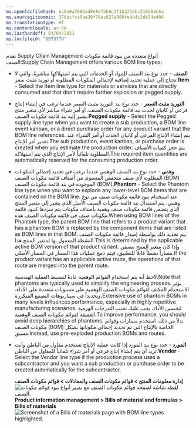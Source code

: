 ```yaml
---
ms.openlocfilehash: ea0a0a7685ad8e8efbb0c7f1b221ebc218288c6a
ms.sourcegitcommit: 376bcfca0ae39f70ac627a080fe4b4c3db34e466
ms.translationtype: HT
ms.contentlocale: ar-SA
ms.lasthandoff: 03/04/2021
ms.locfileid: "6073779"
---
```


<span data-ttu-id="1efb7-101">تقدم Supply Chain Management أنواع متعددة من بنود قائمة مكونات الصنف:</span><span class="sxs-lookup"><span data-stu-id="1efb7-101">Supply Chain Management offers various BOM line types:</span></span>

-   <span data-ttu-id="1efb7-102">**الصنف** - حدد نوع بند الصنف للمواد أو الخدمات التي يتم استهلاكها مباشرةً، والتي لا تحتاج إلى عملية تحديد إضافية لإجمالي المكونات المطلوبة‬ أو توريد مثبت سعر.</span><span class="sxs-lookup"><span data-stu-id="1efb7-102">**Item** - Select the Item line type for materials or services that are directly consumed and that don't require further explosion or pegged supply.</span></span>

-   <span data-ttu-id="1efb7-103">**التوريد مثبت السعر‬** - حدد نوع بند التوريد مثبت السعر‬ عندما ترغب في إنشاء إنتاج فرعي أو كانبان لحدث بند قائمة مكونات الصنف، أو أمر شراء مباشر لأي متغير منتج يشير إليه بند قائمة مكونات الصنف.</span><span class="sxs-lookup"><span data-stu-id="1efb7-103">**Pegged supply** - Select the Pegged supply line type when you want to create a sub production, a BOM line event kanban, or a direct purchase order for any product variant that the BOM line references.</span></span>
    <span data-ttu-id="1efb7-104">يتم إنشاء الإنتاج الفرعي أو كانبان الحدث أو أمر الشراء عند تقدير أمر الإنتاج.</span><span class="sxs-lookup"><span data-stu-id="1efb7-104">The sub production, event kanban, or purchase order is created when you estimate the production order.</span></span> <span data-ttu-id="1efb7-105">يتم حجز كميات الأصناف المطلوبة تلقائياً لأمر الإنتاج الذي يتم استهلاكه.</span><span class="sxs-lookup"><span data-stu-id="1efb7-105">The required item quantities are automatically reserved for the consuming production order.</span></span>

-   <span data-ttu-id="1efb7-106">**وهمي** - حدد نوع بند الصنف الوهمي عندما ترغب في تحديد إجمالي المكونات المطلوبة لأي صنف منخفض المستوى من أصناف قائمة مكونات الصنف (BOM) الموجودة في بند قائمة مكونات الصنف (BOM).</span><span class="sxs-lookup"><span data-stu-id="1efb7-106">**Phantom** - Select the Phantom line type when you want to explode any lower-level BOM items that are contained on the BOM line.</span></span> <span data-ttu-id="1efb7-107">عند استخدام بنود قائمة مكونات صنف من نوع وهمي، يتم استبدال بند قائمة مكونات الصنف الأصل الذي يشير إلى متغير المنتج الذي يتضمن قائمة مكونات صنف وهمية بأصناف مكونات يتم سردها كبنود قائمة مكونات صنف في قائمة مكونات الصنف هذه.</span><span class="sxs-lookup"><span data-stu-id="1efb7-107">When using BOM lines of the Phantom type, the parent BOM line that refers to a product variant that has a phantom BOM is replaced by the component items that are listed as BOM lines in that BOM.</span></span> <span data-ttu-id="1efb7-108">يتم تحديد ذلك بواسطة إصدار قائمة مكونات الصنف النشطة المعمول بها لمتغير المنتج هذا.</span><span class="sxs-lookup"><span data-stu-id="1efb7-108">This is determined by the applicable active BOM version of that product variant.</span></span> <span data-ttu-id="1efb7-109">وإذا كان متغير المنتج يتضمن مساراً نشطاً قابلاً للتطبيق، فيتم دمج عمليات هذا المسار في المسار الأصلي.</span><span class="sxs-lookup"><span data-stu-id="1efb7-109">If the product variant has an applicable active route, the operations of that route are merged into the parent route.</span></span>

    <span data-ttu-id="1efb7-110">لاحظ أنه يتم استخدام القوائم الوهمية عادةً لتبسيط العملية الهندسية.</span><span class="sxs-lookup"><span data-stu-id="1efb7-110">Note that phantoms are typically used to simplify the engineering process.</span></span> <span data-ttu-id="1efb7-111">يؤثر الاستخدام المكثف لقوائم مكونات الصنف الوهمية على مستويات متعددة على الأداء، وتحديداً في سيناريوهات التصنيع المتكررة.</span><span class="sxs-lookup"><span data-stu-id="1efb7-111">Extensive use of phantom BOMs in many levels influences performance, especially in highly repetitive manufacturing scenarios.</span></span> <span data-ttu-id="1efb7-112">لتحسين الأداء، يجب عليك تجنب التدرجات الهرمية العميقة لقوائم مكونات الصنف الوهمية.</span><span class="sxs-lookup"><span data-stu-id="1efb7-112">To improve performance, you should avoid deep hierarchies of phantoms.</span></span> <span data-ttu-id="1efb7-113">بدلاً من ذلك، استخدم مسارات وقوائم مكونات الصنف (BOM) الخاصة بالإنتاج التي تم تحديد إجمالي مكوناتها بشكل مسبق.</span><span class="sxs-lookup"><span data-stu-id="1efb7-113">Instead, use pre-exploded production BOMs and routes.</span></span>

-   <span data-ttu-id="1efb7-114">**المورد** - حدد نوع بند المورد إذا كانت عملية الإنتاج تستخدم مقاول من الباطن وأنت تريد أن يتم إنشاء إنتاج فرعي أو أمر شراء تلقائياً للمقاول من الباطن.</span><span class="sxs-lookup"><span data-stu-id="1efb7-114">**Vendor** - Select the Vendor line type if the production process uses a subcontractor and you want a sub production or purchase order to be created automatically for the subcontractor.</span></span>

    <span data-ttu-id="1efb7-115">**إدارة معلومات المنتج > ‏‫قوائم مكونات الصنف والمعادلات‬ > قوائم مكونات الصنف**
    ![لقطة شاشة لصفحة قوائم مكونات الصنف مع تمييز أنواع بنود قوائم مكونات الصنف.](../media/bom-lines.png)</span><span class="sxs-lookup"><span data-stu-id="1efb7-115">**Product information management > Bills of material and formulas > Bills of materials**
![Screenshot of a Bills of materials page with BOM line types highlighted.](../media/bom-lines.png)</span></span>


